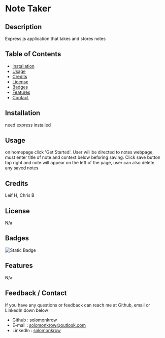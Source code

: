 # Note Taker

## Description

Express js application that takes and stores notes

## Table of Contents

- [Installation](#installation)
- [Usage](#usage)
- [Credits](#credits)
- [License](#license)
- [Badges](#badges)
- [Features](#features)
- [Contact](#contact)

## Installation

need express installed

## Usage

on homepage click 'Get Started'. User will be directed to notes webpage, must enter title of note and context below beforing saving. Click save button top right and note will appear on the left of the page, user can also delete any saved notes

## Credits

Leif H, Chris B

## License

N/a

## Badges

![Static Badge](https://img.shields.io/badge/SMU%20EDx%20bootcamp-red)

## Features

N/a

## Feedback / Contact

If you have any questions or feedback can reach me at Github, email or LinkedIn down below

- Github : [solomonkrow](https://www.github.com/solomonkrow)
- E-mail : solomonkrow@outlook.com
- LinkedIn : [solomonkrow](https://www.linkedin.com/in/solomonkrow)

